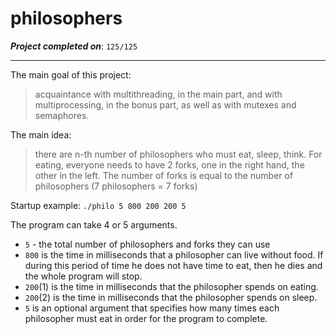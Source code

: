 # philosophers

***Project completed on***: `125/125`
***
The main goal of this project:
> acquaintance with multithreading, in the main part,
> and with multiprocessing, in the bonus part, as well as with mutexes and semaphores.

The main idea:
> there are n-th number of philosophers who must eat, sleep, think.
> For eating, everyone needs to have 2 forks, one in the right hand, the other in the left.
> The number of forks is equal to the number of philosophers (7 philosophers = 7 forks)

Startup example: `./philo 5 800 200 200 5`

The program can take 4 or 5 arguments.
* `5` - the total number of philosophers and forks they can use
* `800` is the time in milliseconds that a philosopher can live without food. If during this period of time he does not have time to eat, then he dies and the whole program will stop.
* `200`(1) is the time in milliseconds that the philosopher spends on eating.
* `200`(2) is the time in milliseconds that the philosopher spends on sleep.
* `5` is an optional argument that specifies how many times each philosopher must eat in order for the program to complete.
